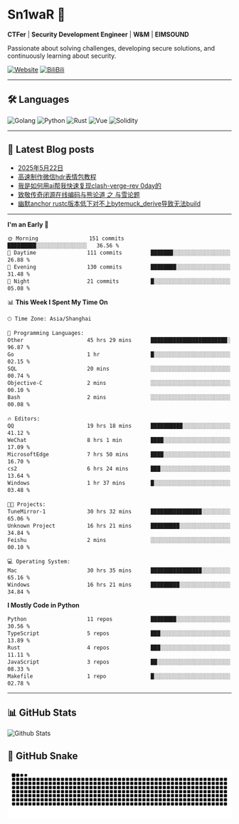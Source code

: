 # Sn1waR 👋

**CTFer** | **Security Development Engineer** | **W&M** | **EIMSOUND**

Passionate about solving challenges, developing secure solutions, and continuously learning about security.

[![Website](https://img.shields.io/website?url=https%3A%2F%2Fwww.snowywar.top)](https://www.snowywar.top) 
[![BiliBili](https://img.shields.io/badge/BiliBili-哔哩哔哩-00A1D6?style=flat&logo=bilibili&logoColor=white)](https://space.bilibili.com/8389161)  

---

## 🛠️ Languages
![Golang](https://img.shields.io/badge/-Golang-00ADD8?style=flat&logo=go&logoColor=white)
![Python](https://img.shields.io/badge/-Python-3776AB?style=flat&logo=python&logoColor=white)
![Rust](https://img.shields.io/badge/-Rust-000000?style=flat&logo=rust&logoColor=white)
![Vue](https://img.shields.io/badge/-Vue.js-4FC08D?style=flat&logo=vue.js&logoColor=white)
![Solidity](https://img.shields.io/badge/-Solidity-363636?style=flat&logo=solidity&logoColor=white)

---
## 📖 Latest Blog posts
<!-- BLOG-POST-LIST:START -->
- [2025年5月22日](https://www.snowywar.top/4616.html)
- [高速制作微信hdr表情包教程](https://www.snowywar.top/4612.html)
- [我是如何用ai帮我快速复现clash-verge-rev 0day的](https://www.snowywar.top/4595.html)
- [致敬传奇闭源在线编码与熊论道 之 与雪论题](https://www.snowywar.top/4590.html)
- [幽默anchor rustc版本低下对不上bytemuck_derive导致无法build](https://www.snowywar.top/4587.html)
<!-- BLOG-POST-LIST:END -->
---
<!--START_SECTION:waka-->
**I'm an Early 🐤** 

```text
🌞 Morning                151 commits         █████████░░░░░░░░░░░░░░░░   36.56 % 
🌆 Daytime                111 commits         ███████░░░░░░░░░░░░░░░░░░   26.88 % 
🌃 Evening                130 commits         ████████░░░░░░░░░░░░░░░░░   31.48 % 
🌙 Night                  21 commits          █░░░░░░░░░░░░░░░░░░░░░░░░   05.08 % 
```


📊 **This Week I Spent My Time On** 

```text
🕑︎ Time Zone: Asia/Shanghai

💬 Programming Languages: 
Other                    45 hrs 29 mins      ████████████████████████░   96.87 % 
Go                       1 hr                █░░░░░░░░░░░░░░░░░░░░░░░░   02.15 % 
SQL                      20 mins             ░░░░░░░░░░░░░░░░░░░░░░░░░   00.74 % 
Objective-C              2 mins              ░░░░░░░░░░░░░░░░░░░░░░░░░   00.10 % 
Bash                     2 mins              ░░░░░░░░░░░░░░░░░░░░░░░░░   00.08 % 

🔥 Editors: 
QQ                       19 hrs 18 mins      ██████████░░░░░░░░░░░░░░░   41.12 % 
WeChat                   8 hrs 1 min         ████░░░░░░░░░░░░░░░░░░░░░   17.09 % 
MicrosoftEdge            7 hrs 50 mins       ████░░░░░░░░░░░░░░░░░░░░░   16.70 % 
cs2                      6 hrs 24 mins       ███░░░░░░░░░░░░░░░░░░░░░░   13.64 % 
Windows                  1 hr 37 mins        █░░░░░░░░░░░░░░░░░░░░░░░░   03.48 % 

🐱‍💻 Projects: 
TuneMirror-1             30 hrs 32 mins      ████████████████░░░░░░░░░   65.06 % 
Unknown Project          16 hrs 21 mins      █████████░░░░░░░░░░░░░░░░   34.84 % 
Feishu                   2 mins              ░░░░░░░░░░░░░░░░░░░░░░░░░   00.10 % 

💻 Operating System: 
Mac                      30 hrs 35 mins      ████████████████░░░░░░░░░   65.16 % 
Windows                  16 hrs 21 mins      █████████░░░░░░░░░░░░░░░░   34.84 % 
```

**I Mostly Code in Python** 

```text
Python                   11 repos            ████████░░░░░░░░░░░░░░░░░   30.56 % 
TypeScript               5 repos             ███░░░░░░░░░░░░░░░░░░░░░░   13.89 % 
Rust                     4 repos             ███░░░░░░░░░░░░░░░░░░░░░░   11.11 % 
JavaScript               3 repos             ██░░░░░░░░░░░░░░░░░░░░░░░   08.33 % 
Makefile                 1 repo              █░░░░░░░░░░░░░░░░░░░░░░░░   02.78 % 
```




<!--END_SECTION:waka-->
---

## 📊 GitHub Stats
![Github Stats](https://github-readme-stats.vercel.app/api?username=jiayuqi7813&show_icons=true&theme=radical)

## 🐍 GitHub Snake
<picture>
  <source media="(prefers-color-scheme: dark)" srcset="https://raw.githubusercontent.com/jiayuqi7813/jiayuqi7813/output/github-contribution-grid-snake-dark.svg">
  <source media="(prefers-color-scheme: light)" srcset="https://raw.githubusercontent.com/jiayuqi7813/jiayuqi7813/output/github-contribution-grid-snake.svg">
  <img alt="github contribution grid snake animation" src="https://raw.githubusercontent.com/jiayuqi7813/jiayuqi7813/output/github-contribution-grid-snake.svg">
</picture>

